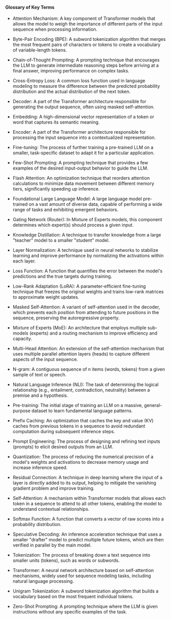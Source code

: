 #### Glossary of Key Terms
- Attention Mechanism: A key component of Transformer models that allows the model to weigh the importance of different parts of the input sequence when processing information.

- Byte-Pair Encoding (BPE): A subword tokenization algorithm that merges the most frequent pairs of characters or tokens to create a vocabulary of variable-length tokens.

- Chain-of-Thought Prompting: A prompting technique that encourages the LLM to generate intermediate reasoning steps before arriving at a final answer, improving performance on complex tasks.

- Cross-Entropy Loss: A common loss function used in language modeling to measure the difference between the predicted probability distribution and the actual distribution of the next token.

- Decoder: A part of the Transformer architecture responsible for generating the output sequence, often using masked self-attention.

- Embedding: A high-dimensional vector representation of a token or word that captures its semantic meaning.

- Encoder: A part of the Transformer architecture responsible for processing the input sequence into a contextualized representation.

- Fine-tuning: The process of further training a pre-trained LLM on a smaller, task-specific dataset to adapt it for a particular application.

- Few-Shot Prompting: A prompting technique that provides a few examples of the desired input-output behavior to guide the LLM.

- Flash Attention: An optimization technique that reorders attention calculations to minimize data movement between different memory tiers, significantly speeding up inference.

- Foundational Large Language Model: A large language model pre-trained on a vast amount of diverse data, capable of performing a wide range of tasks and exhibiting emergent behaviors.

- Gating Network (Router): In Mixture of Experts models, this component determines which expert(s) should process a given input.

- Knowledge Distillation: A technique to transfer knowledge from a large "teacher" model to a smaller "student" model.

- Layer Normalization: A technique used in neural networks to stabilize learning and improve performance by normalizing the activations within each layer.

- Loss Function: A function that quantifies the error between the model's predictions and the true targets during training.

- Low-Rank Adaptation (LoRA): A parameter-efficient fine-tuning technique that freezes the original weights and trains low-rank matrices to approximate weight updates.

- Masked Self-Attention: A variant of self-attention used in the decoder, which prevents each position from attending to future positions in the sequence, preserving the autoregressive property.

- Mixture of Experts (MoE): An architecture that employs multiple sub-models (experts) and a routing mechanism to improve efficiency and capacity.

- Multi-Head Attention: An extension of the self-attention mechanism that uses multiple parallel attention layers (heads) to capture different aspects of the input sequence.

- N-gram: A contiguous sequence of n items (words, tokens) from a given sample of text or speech.

- Natural Language Inference (NLI): The task of determining the logical relationship (e.g., entailment, contradiction, neutrality) between a premise and a hypothesis.

- Pre-training: The initial stage of training an LLM on a massive, general-purpose dataset to learn fundamental language patterns.

- Prefix Caching: An optimization that caches the key and value (KV) caches from previous tokens in a sequence to avoid redundant computation during subsequent inference steps.

- Prompt Engineering: The process of designing and refining text inputs (prompts) to elicit desired outputs from an LLM.

- Quantization: The process of reducing the numerical precision of a model's weights and activations to decrease memory usage and increase inference speed.

- Residual Connection: A technique in deep learning where the input of a layer is directly added to its output, helping to mitigate the vanishing gradient problem and improve training.

- Self-Attention: A mechanism within Transformer models that allows each token in a sequence to attend to all other tokens, enabling the model to understand contextual relationships.

- Softmax Function: A function that converts a vector of raw scores into a probability distribution.

- Speculative Decoding: An inference acceleration technique that uses a smaller "drafter" model to predict multiple future tokens, which are then verified in parallel by the main model.

- Tokenization: The process of breaking down a text sequence into smaller units (tokens), such as words or subwords.

- Transformer: A neural network architecture based on self-attention mechanisms, widely used for sequence modeling tasks, including natural language processing.

- Unigram Tokenization: A subword tokenization algorithm that builds a vocabulary based on the most frequent individual tokens.

- Zero-Shot Prompting: A prompting technique where the LLM is given instructions without any specific examples of the task.